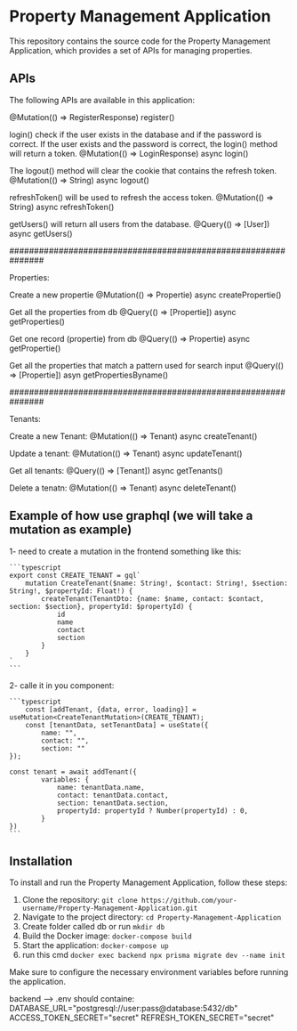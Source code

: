 # Property Management Application

This repository contains the source code for the Property Management Application, which provides a set of APIs for managing properties.

## APIs

The following APIs are available in this application:

 @Mutation(() => RegisterResponse)
 register()

 login() check if the user exists in the database and if the password is correct.
 If the user exists and the password is correct, the login() method will return a token.
 @Mutation(() => LoginResponse)
 async login()


 The logout() method will clear the cookie that contains the refresh token.
 @Mutation(() => String)
 async logout()

 refreshToken() will be used to refresh the access token. 
 @Mutation(() => String)
 async refreshToken()

 getUsers() will return all users from the database.
 @Query(() => [User])
 async getUsers()

 ###############################################################

 Properties:

 Create a new propertie
    @Mutation(() => Propertie)
    async createPropertie()

 Get all the properties from db
    @Query(() => [Propertie])
    async getProperties()

 Get one record (propertie) from db
    @Query(() => Propertie)
    async getPropertie()

 Get all the properties that match a pattern used for search input
    @Query(() => [Propertie])
    asyn getPropertiesByname()

 ###############################################################

 Tenants:

 Create a new Tenant:
    @Mutation(() => Tenant)
    async createTenant()

 Update a tenant:
    @Mutation(() => Tenant)
    async updateTenant()
 
 Get all tenants:
    @Query(() => [Tenant])
    async getTenants()

 Delete a tenatn:
    @Mutation(() => Tenant)
    async deleteTenant()


## Example of how use graphql (we will take a mutation as example)

 1- need to create a mutation in the frontend something like this:

    ```typescript
    export const CREATE_TENANT = gql`
        mutation CreateTenant($name: String!, $contact: String!, $section: String!, $propertyId: Float!) {
            createTenant(TenantDto: {name: $name, contact: $contact, section: $section}, propertyId: $propertyId) {
                id
                name
                contact
                section
            }
        }
    `
    ```
 2- calle it in you component:

    ```typescript
        const [addTenant, {data, error, loading}] = useMutation<CreateTenantMutation>(CREATE_TENANT);
        const [tenantData, setTenantData] = useState({
            name: "",
            contact: "",
            section: ""
    });

    const tenant = await addTenant({
            variables: {
                name: tenantData.name,
                contact: tenantData.contact,
                section: tenantData.section,
                propertyId: propertyId ? Number(propertyId) : 0,    
            }
    })
    ```

## Installation

To install and run the Property Management Application, follow these steps:

1. Clone the repository: `git clone https://github.com/your-username/Property-Management-Application.git`
2. Navigate to the project directory: `cd Property-Management-Application`
3. Create folder called db or run `mkdir db`
4. Build the Docker image: `docker-compose build`
5. Start the application: `docker-compose up`
6. run this cmd `docker exec backend npx prisma migrate dev --name init`

Make sure to configure the necessary environment variables before running the application.

backend --> .env should containe:
    DATABASE_URL="postgresql://user:pass@database:5432/db"
    ACCESS_TOKEN_SECRET="secret"
    REFRESH_TOKEN_SECRET="secret"
